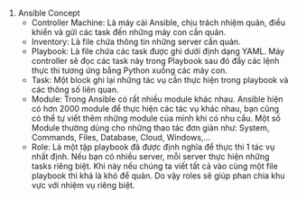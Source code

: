 1. Ansible Concept
    + Controller Machine: Là máy cài Ansible, chịu trách nhiệm quản, điều khiển và gửi các task đến những máy con cần quản.
    + Inventory: Là file chứa thông tin những server cần quản.
    + Playbook: Là file chứa các task được ghi dưới định dạng YAML. Máy controller sẽ đọc các task này trong Playbook sau đó đẩy các lệnh thực thi tương ứng bằng Python xuống các máy con.
    + Task: Một block ghi lại những tác vụ cần thực hiện trong playbook và các thông số liên quan.
    + Module: Trong Ansible có rất nhiều module khác nhau. Ansible hiện có hơn 2000 module để thực hiện các tác vụ khác nhau, bạn cũng có thể tự viết thêm những module của mình khi có nhu cầu. Một số Module thường dùng cho những thao tác đơn giản như: System, Commands, Files, Database, Cloud, Windows,...
    + Role: Là một tập playbook đã được định nghĩa để thực thi 1 tác vụ nhất định. Nếu bạn có nhiều server, mỗi server thực hiện những tasks riêng biệt. Khi này nếu chúng ta viết tất cả vào cùng một file playbook thì khá là khó để quản. Do vậy roles sẽ giúp phan chia khu vực với nhiệm vụ riêng biệt.
